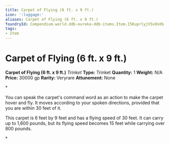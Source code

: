 ```yaml
---
title: Carpet of Flying (6 ft. x 9 ft.)
icon: ':luggage:'
aliases: Carpet of Flying (6 ft. x 9 ft.)
foundryId: Compendium.world.ddb-eureka-ddb-items.Item.I5KuprlyjV5vOnXb
tags:
- Item
---
```


# Carpet of Flying (6 ft. x 9 ft.)

**Carpet of Flying (6 ft. x 9 ft.)**
_Trinket_
**Type:** Trinket
**Quantity:** 1
**Weight:** N/A
**Price:** 30000 gp
**Rarity:** Veryrare
**Attunement:** None

*<p>You can speak the carpet's command word as an action to make the carpet hover and fly. It moves according to your spoken directions, provided that you are within 30 feet of it.

This carpet is 6 feet by 9 feet and has a flying speed of 30 feet. It can carry up to 1,600 pounds, but its flying speed becomes 15 feet while carrying over 800 pounds.</p>*